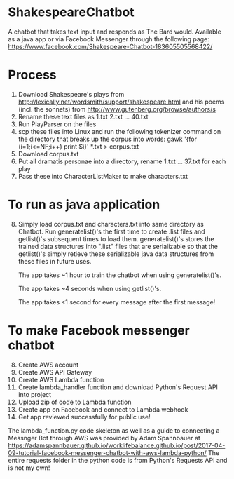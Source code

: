 # ShakespeareChatbot
A chatbot that takes text input and responds as The Bard would.
Available as a java app or via Facebook Messenger through the following page: https://www.facebook.com/Shakespeare-Chatbot-183605505568422/

# Process
1. Download Shakespeare's plays from http://lexically.net/wordsmith/support/shakespeare.html and his poems (incl. the sonnets) from http://www.gutenberg.org/browse/authors/s 
2. Rename these text files as 1.txt 2.txt ... 40.txt
3. Run PlayParser on the files
4. scp these files into Linux and run the following tokenizer command on the directory that breaks up the corpus into words: gawk '{for (i=1;i<=NF;i++) print $i}' \*.txt > corpus.txt
5. Download corpus.txt
6. Put all dramatis personae into a directory, rename 1.txt ... 37.txt for each play
7. Pass these into CharacterListMaker to make characters.txt

# To run as java application
8. Simply load corpus.txt and characters.txt into same directory as Chatbot. Run generatelist()'s the first time to create .list files and getlist()'s subsequent times to load them. generatelist()'s stores the trained data structures into ".list" files that are serializable so that the getlist()'s simply retieve these serializable java data structures from these files in future uses.

    The app takes ~1 hour to train the chatbot when using generatelist()'s.
    
    The app takes ~4 seconds when using getlist()'s.
    
    The app takes <1 second for every message after the first message!
# To make Facebook messenger chatbot
8. Create AWS account
9. Create AWS API Gateway
10. Create AWS Lambda function
11. Create lambda_handler function and download Python's Request API into project
12. Upload zip of code to Lambda function
13. Create app on Facebook and connect to Lambda webhook
14. Get app reviewed successfully for public use!

The lambda_function.py code skeleton as well as a guide to connecting a Messnger Bot through AWS was provided by Adam Spannbauer at https://adamspannbauer.github.io/worklifebalance.github.io/post/2017-04-09-tutorial-facebook-messenger-chatbot-with-aws-lambda-python/
The entire requests folder in the python code is from Python's Requests API and is not my own!
